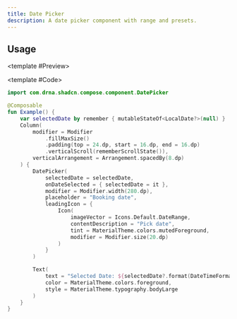 ```yaml
---
title: Date Picker
description: A date picker component with range and presets.
---
```


<DocsPage 
    :title="frontmatter.title" 
    :description="frontmatter.description"
    path="views/components/DatePicker.md">

## Usage

<TabPreview>

<template #Preview>
<Preview name="datepicker" variant="default" assetExtension=".gif"/>
</template>

<template #Code>

```kotlin
import com.drna.shadcn.compose.component.DatePicker

@Composable
fun Example() {
    var selectedDate by remember { mutableStateOf<LocalDate?>(null) }
    Column(
        modifier = Modifier
            .fillMaxSize()
            .padding(top = 24.dp, start = 16.dp, end = 16.dp)
            .verticalScroll(rememberScrollState()),
        verticalArrangement = Arrangement.spacedBy(8.dp)
    ) {
        DatePicker(
            selectedDate = selectedDate,
            onDateSelected = { selectedDate = it },
            modifier = Modifier.width(280.dp),
            placeholder = "Booking date",
            leadingIcon = {
                Icon(
                    imageVector = Icons.Default.DateRange,
                    contentDescription = "Pick date",
                    tint = MaterialTheme.colors.mutedForeground,
                    modifier = Modifier.size(20.dp)
                )
            }
        )

        Text(
            text = "Selected Date: ${selectedDate?.format(DateTimeFormatter.ofPattern("MMM dd, yyyy")) ?: "None"}",
            color = MaterialTheme.colors.foreground,
            style = MaterialTheme.typography.bodyLarge
        )
    }
}
```

</template>

</TabPreview>

</DocsPage>
